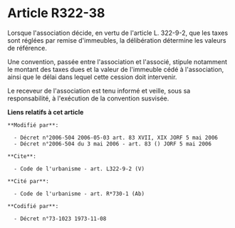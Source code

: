 # Article R322-38

Lorsque l'association décide, en vertu de l'article L. 322-9-2, que les taxes sont réglées par remise d'immeubles, la
délibération détermine les valeurs de référence. 

Une convention, passée entre l'association et l'associé, stipule notamment le montant des taxes dues et la valeur de
l'immeuble cédé à l'association, ainsi que le délai dans lequel cette cession doit intervenir. 

Le receveur de l'association est tenu informé et veille, sous sa responsabilité, à l'exécution de la convention susvisée.

**Liens relatifs à cet article**

	**Modifié par**:

	  - Décret n°2006-504 2006-05-03 art. 83 XVII, XIX JORF 5 mai 2006
	  - Décret n°2006-504 du 3 mai 2006 - art. 83 () JORF 5 mai 2006

	**Cite**:

	  - Code de l'urbanisme - art. L322-9-2 (V)

	**Cité par**:

	  - Code de l'urbanisme - art. R*730-1 (Ab)

	**Codifié par**:

	  - Décret n°73-1023 1973-11-08
